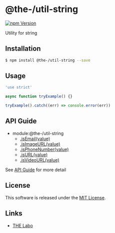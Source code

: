 @the-/util-string
==========

<!---
This file is generated by @the-/templates. Do not update manually.
--->

<!-- Badge Start -->
<a name="badges"></a>

[![npm Version][bd_npm_shield_url]][bd_npm_url]

[bd_repo_url]: https://github.com/the-labo/the
[bd_npm_url]: http://www.npmjs.org/package/@the-/util-string
[bd_npm_shield_url]: http://img.shields.io/npm/v/@the-/util-string.svg?style=flat

<!-- Badge End -->


<!-- Description Start -->
<a name="description"></a>

Utility for string

<!-- Description End -->


<!-- Overview Start -->
<a name="overview"></a>




<!-- Overview End -->


<!-- Sections Start -->
<a name="sections"></a>

<!-- Section from "doc/readme/01.Installation.md.hbs" Start -->

<a name="section-doc-readme-01-installation-md"></a>

Installation
-----

```bash
$ npm install @the-/util-string --save
```


<!-- Section from "doc/readme/01.Installation.md.hbs" End -->

<!-- Section from "doc/readme/02.Usage.md.hbs" Start -->

<a name="section-doc-readme-02-usage-md"></a>

Usage
---------

```javascript
'use strict'

async function tryExample() {}

tryExample().catch((err) => console.error(err))

```


<!-- Section from "doc/readme/02.Usage.md.hbs" End -->


<!-- Sections Start -->

<a name="api"></a>

## API Guide


- module:@the-/util-string
  - [.isEmail(value)](./doc/api/api.md#module_@the-/util-string.isEmail)
  - [.isImageURL(value)](./doc/api/api.md#module_@the-/util-string.isImageURL)
  - [.isPhoneNumber(value)](./doc/api/api.md#module_@the-/util-string.isPhoneNumber)
  - [.isURL(value)](./doc/api/api.md#module_@the-/util-string.isURL)
  - [.isVideoURL(value)](./doc/api/api.md#module_@the-/util-string.isVideoURL)

See [API Guide](./doc/api/api.md) for more detail


<!-- LICENSE Start -->
<a name="license"></a>

License
-------
This software is released under the [MIT License](https://github.com/the-labo/the/blob/master/LICENSE).

<!-- LICENSE End -->


<!-- Links Start -->
<a name="links"></a>

Links
------

+ [THE Labo][the_labo_url]

[the_labo_url]: https://github.com/the-labo

<!-- Links End -->
